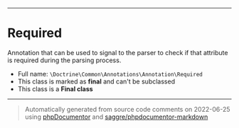 ***

# Required

Annotation that can be used to signal to the parser to check if that attribute is required during the parsing process.

* Full name: `\Doctrine\Common\Annotations\Annotation\Required`
* This class is marked as **final** and can't be subclassed
* This class is a **Final class**

***
> Automatically generated from source code comments on 2022-06-25 using [phpDocumentor](http://www.phpdoc.org/) and [saggre/phpdocumentor-markdown](https://github.com/Saggre/phpDocumentor-markdown)
